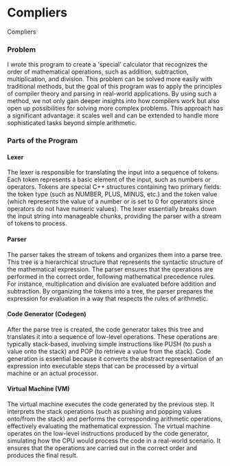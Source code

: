 # Compliers
Compliers
<h3>Problem</h3>

I wrote this program to create a 'special' calculator that recognizes the order of mathematical operations, such as addition, subtraction, multiplication, and division. This problem can be solved more easily with traditional methods, but the goal of this program was to apply the principles of compiler theory and parsing in real-world applications. By using such a method, we not only gain deeper insights into how compilers work but also open up possibilities for solving more complex problems. This approach has a significant advantage: it scales well and can be extended to handle more sophisticated tasks beyond simple arithmetic.

<h3>Parts of the Program</h3>

<h4>Lexer</h4> The lexer is responsible for translating the input into a sequence of tokens. Each token represents a basic element of the input, such as numbers or operators. Tokens are special C++ structures containing two primary fields: the token type (such as NUMBER, PLUS, MINUS, etc.) and the token value (which represents the value of a number or is set to 0 for operators since operators do not have numeric values). The lexer essentially breaks down the input string into manageable chunks, providing the parser with a stream of tokens to process.
<h4>Parser</h4> The parser takes the stream of tokens and organizes them into a parse tree. This tree is a hierarchical structure that represents the syntactic structure of the mathematical expression. The parser ensures that the operations are performed in the correct order, following mathematical precedence rules. For instance, multiplication and division are evaluated before addition and subtraction. By organizing the tokens into a tree, the parser prepares the expression for evaluation in a way that respects the rules of arithmetic.
<h4>Code Generator (Codegen)</h4> After the parse tree is created, the code generator takes this tree and translates it into a sequence of low-level operations. These operations are typically stack-based, involving simple instructions like PUSH (to push a value onto the stack) and POP (to retrieve a value from the stack). Code generation is essential because it converts the abstract representation of an expression into executable steps that can be processed by a virtual machine or an actual processor.
<h4>Virtual Machine (VM)</h4> The virtual machine executes the code generated by the previous step. It interprets the stack operations (such as pushing and popping values onto/from the stack) and performs the corresponding arithmetic operations, effectively evaluating the mathematical expression. The virtual machine operates on the low-level instructions produced by the code generator, simulating how the CPU would process the code in a real-world scenario. It ensures that the operations are carried out in the correct order and produces the final result.
